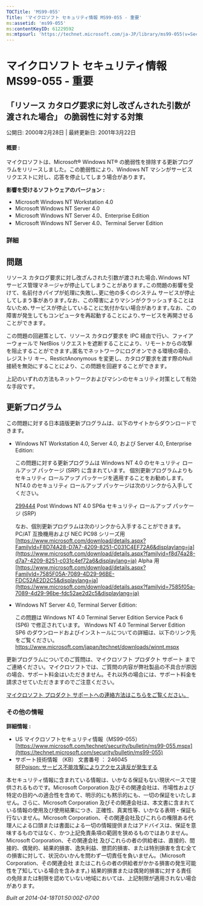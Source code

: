 ```yaml
---
TOCTitle: 'MS99-055'
Title: 'マイクロソフト セキュリティ情報 MS99-055 - 重要'
ms:assetid: 'ms99-055'
ms:contentKeyID: 61229592
ms:mtpsurl: 'https://technet.microsoft.com/ja-JP/library/ms99-055(v=Security.10)'
---
```


マイクロソフト セキュリティ情報 MS99-055 - 重要
===============================================

「リソース カタログ要求に対し改ざんされた引数が渡された場合」 の脆弱性に対する対策
----------------------------------------------------------------------------------

公開日: 2000年2月28日 | 最終更新日: 2001年3月22日

#### 概要 :

マイクロソフトは、Microsoft® Windows NT® の脆弱性を排除する更新プログラムをリリースしました。この脆弱性により、Windows NT マシンがサービス リクエストに対し、応答を停止してしまう場合があります。

**影響を受けるソフトウェアのバージョン** **:**

-   Microsoft Windows NT Workstation 4.0
-   Microsoft Windows NT Server 4.0
-   Microsoft Windows NT Server 4.0、Enterprise Edition
-   Microsoft Windows NT Server 4.0、Terminal Server Edition

### 詳細

問題
----

<span></span>
リソース カタログ要求に対し改ざんされた引数が渡された場合､Windows NT サービス管理マネージャが停止してしまうことがあります｡この問題の影響を受けて、名前付きパイプが処理に失敗し､更に他の多くのシステム サービスが停止してしまう事があります｡なお、この障害によりマシンがクラッシュすることはないため､サービスが停止していることに気付かない場合があります｡なお、この障害が発生してもコンピュータを再起動することにより､サービスを再開させることができます｡

この問題の回避策として、リソース カタログ要求を IPC 経由で行い、ファイアーウォールで NetBios リクエストを遮断することにより、リモートからの攻撃を阻止することができます｡匿名でネットワークにログオンできる環境の場合、レジストリ キー、RestictAnonymous を変更し、カタログ要求を渡す際のNull 接続を無効にすることにより、この問題を回避することができます｡

上記のいずれの方法もネットワークおよびマシンのセキュリティ対策として有効な手段です｡

更新プログラム
--------------

<span></span>
この問題に対する日本語版更新プログラムは、以下のサイトからダウンロードできます。

-   Windows NT Workstation 4.0, Server 4.0, および Server 4.0, Enterprise Edition:

    この問題に対する更新プログラムは Windows NT 4.0 のセキュリティ ロールアップ パッケージ (SRP) に含まれています。
    個別更新プログラムよりもセキュリティ ロールアップ パッケージを適用することをお勧めします。
    NT4.0 のセキュリティ ロールアップ パッケージは次のリンクから入手してください。

    [299444](https://support.microsoft.com/kb/299444) Post Windows NT 4.0 SP6a セキュリティ ロールアップ パッケージ (SRP)

    なお、個別更新プログラムは次のリンクから入手することができます。
    PC/AT 互換機用および NEC PC98 シリーズ用  
    [https://www.microsoft.com/download/details.aspx?FamilyId=F8D74A28-D7A7-4209-8251-C031C4EF72A6&displaylang=ja](https://www.microsoft.com/download/details.aspx?familyid=f8d74a28-d7a7-4209-8251-c031c4ef72a6&displaylang=ja)
    Alpha 用  
    [https://www.microsoft.com/download/details.aspx?FamilyId=7585F05A-7089-4D29-96BE-FDC52AE2D2C5&displaylang=ja](https://www.microsoft.com/download/details.aspx?familyid=7585f05a-7089-4d29-96be-fdc52ae2d2c5&displaylang=ja)

-   Windows NT Server 4.0, Terminal Server Edition:

    この問題は Windows NT 4.0 Terminal Server Edition Service Pack 6 (SP6) で修正されています。 Windows NT 4.0 Terminal Server Edition SP6 のダウンロードおよびインストールについての詳細は、以下のリンク先をご覧ください。
    <https://www.microsoft.com/japan/technet/downloads/winnt.mspx>

更新プログラムについてのご質問は、マイクロソフト プロダクト サポート までご連絡ください。マイクロソフトでは、ご質問の内容が弊社製品の不具合が原因の場合、サポート料金はいただきません。それ以外の場合には、サポート料金を請求させていただきますのでご注意ください。

[マイクロソフト プロダクト サポートへの連絡方法はこちらをご覧ください。](https://www.microsoft.com/japan/security/support/patchqa.mspx)

### その他の情報

**詳細情報** **:**

-   US マイクロソフトセキュリティ情報（MS99-055）  
    [https://www.microsoft.com/technet/security/bulletin/ms99-055.mspx](https://technet.microsoft.com/security/bulletin/ms99-055)
-   サポート技術情報 （KB） 文書番号 ： 246045  
    [RFPoison: サービス不能攻撃によりアクセス違反が発生する](https://support.microsoft.com/kb/246045)

本セキュリティ情報に含まれている情報は、いかなる保証もない現状ベースで提供されるものです。Microsoft Corporation 及びその関連会社は、市場性および特定の目的への適合性を含めて、明示的にも黙示的にも、一切の保証をいたしません。さらに、Microsoft Corporation 及びその関連会社は、本文書に含まれている情報の使用及び使用結果につき、正確性、真実性等、いかなる表明・保証も行ないません。Microsoft Corporation、その関連会社及びこれらの権限ある代理人による口頭または書面による一切の情報提供またはアドバイスは、保証を意味するものではなく、かつ上記免責条項の範囲を狭めるものではありません。Microsoft Corporation、その関連会社 及びこれらの者の供給者は、直接的、間接的、偶発的、結果的損害、逸失利益、懲罰的損害、または特別損害を含む全ての損害に対して、状況のいかんを問わず一切責任を負いません。（Microsoft Corporation、その関連会社 またはこれらの者の供給者がかかる損害の発生可能性を了知している場合を含みます。) 結果的損害または偶発的損害に対する責任の免除または制限を認めていない地域においては、上記制限が適用されない場合があります。

*Built at 2014-04-18T01:50:00Z-07:00*